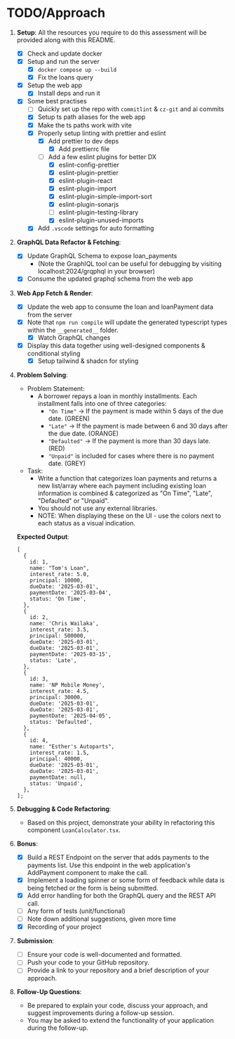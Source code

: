 # TODO/Approach

1. **Setup**: All the resources you require to do this assessment will be provided along with this README.

   - [x] Check and update docker
   - [x] Setup and run the server
     - [x] `docker compose up --build`
     - [x] Fix the loans query
   - [x] Setup the web app
     - [x] Install deps and run it
   - [x] Some best practises
     - [ ] Quickly set up the repo with `commitlint` & `cz-git` and ai commits
     - [x] Setup ts path aliases for the web app
     - [x] Make the ts paths work with vite
     - [x] Properly setup linting with prettier and eslint
       - [x] Add prettier to dev deps
         - [x] Add prettierrc file
       - [ ] Add a few eslint plugins for better DX
         - [x] eslint-config-prettier
         - [x] eslint-plugin-prettier
         - [x] eslint-plugin-react
         - [x] eslint-plugin-import
         - [x] eslint-plugin-simple-import-sort
         - [x] eslint-plugin-sonarjs
         - [ ] eslint-plugin-testing-library
         - [x] eslint-plugin-unused-imports
     - [x] Add `.vscode` settings for auto formatting

2. **GraphQL Data Refactor & Fetching**:

   - [x] Update GraphQL Schema to expose loan_payments
     - (Note the GraphIQL tool can be useful for debugging by visiting localhost:2024/grqphql in your browser)
   - [x] Consume the updated graphql schema from the web app

3. **Web App Fetch & Render**:

   - [x] Update the web app to consume the loan and loanPayment data from the server
   - [x] Note that `npm run compile` will update the generated typescript types within the `__generated__` folder.
     - [x] Watch GraphQL changes
   - [x] Display this data together using well-designed components & conditional styling
     - [x] Setup tailwind & shadcn for styling

4. **Problem Solving**:

   - Problem Statement:
     - A borrower repays a loan in monthly installments. Each installment falls into one of three categories:
       - `"On Time"` → If the payment is made within 5 days of the due date. (GREEN)
       - `"Late"` → If the payment is made between 6 and 30 days after the due date. (ORANGE)
       - `"Defaulted"` → If the payment is more than 30 days late. (RED)
       - `"Unpaid"` is included for cases where there is no payment date. (GREY)
   - Task:
     - Write a function that categorizes loan payments and returns a new list/array where each payment including existing loan information is combined & categorized as "On Time", "Late", "Defaulted" or "Unpaid".
     - You should not use any external libraries.
     - NOTE: When displaying these on the UI - use the colors next to each status as a visual indication.

   **Expected Output**:

   ```tsx
   [
     {
       id: 1,
       name: "Tom's Loan",
       interest_rate: 5.0,
       principal: 10000,
       dueDate: '2025-03-01',
       paymentDate: '2025-03-04',
       status: 'On Time',
     },
     {
       id: 2,
       name: 'Chris Wailaka',
       interest_rate: 3.5,
       principal: 500000,
       dueDate: '2025-03-01',
       dueDate: '2025-03-01',
       paymentDate: '2025-03-15',
       status: 'Late',
     },
     {
       id: 3,
       name: 'NP Mobile Money',
       interest_rate: 4.5,
       principal: 30000,
       dueDate: '2025-03-01',
       dueDate: '2025-03-01',
       paymentDate: '2025-04-05',
       status: 'Defaulted',
     },
     {
       id: 4,
       name: "Esther's Autoparts",
       interest_rate: 1.5,
       principal: 40000,
       dueDate: '2025-03-01',
       dueDate: '2025-03-01',
       paymentDate: null,
       status: 'Unpaid',
     },
   ];
   ```

5. **Debugging & Code Refactoring**:

   - Based on this project, demonstrate your ability in refactoring this component `LoanCalculator.tsx`.

6. **Bonus**:

   - [x] Build a REST Endpoint on the server that adds payments to the payments list. Use this endpoint in the web application's AddPayment component to make the call.
   - [x] Implement a loading spinner or some form of feedback while data is being fetched or the form is being submitted.
   - [x] Add error handling for both the GraphQL query and the REST API call.
   - [ ] Any form of tests (unit/functional)
   - [ ] Note down additional suggestions, given more time
   - [x] Recording of your project

7. **Submission**:

   - [ ] Ensure your code is well-documented and formatted.
   - [ ] Push your code to your GitHub repository.
   - [ ] Provide a link to your repository and a brief description of your approach.

8. **Follow-Up Questions**:
   - Be prepared to explain your code, discuss your approach, and suggest improvements during a follow-up session.
   - You may be asked to extend the functionality of your application during the follow-up.
